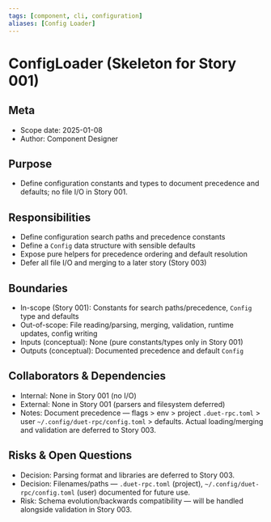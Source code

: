 ```yaml
---
tags: [component, cli, configuration]
aliases: [Config Loader]
---
```


# ConfigLoader (Skeleton for Story 001)

## Meta
- Scope date: 2025-01-08
- Author: Component Designer

## Purpose
- Define configuration constants and types to document precedence and defaults; no file I/O in Story 001.

## Responsibilities
- Define configuration search paths and precedence constants
- Define a `Config` data structure with sensible defaults
- Expose pure helpers for precedence ordering and default resolution
- Defer all file I/O and merging to a later story (Story 003)

## Boundaries
- In-scope (Story 001): Constants for search paths/precedence, `Config` type and defaults
- Out-of-scope: File reading/parsing, merging, validation, runtime updates, config writing
- Inputs (conceptual): None (pure constants/types only in Story 001)
- Outputs (conceptual): Documented precedence and default `Config`

## Collaborators & Dependencies
- Internal: None in Story 001 (no I/O)
- External: None in Story 001 (parsers and filesystem deferred)
- Notes: Document precedence — flags > env > project `.duet-rpc.toml` > user `~/.config/duet-rpc/config.toml` > defaults. Actual loading/merging and validation are deferred to Story 003.

## Risks & Open Questions
- Decision: Parsing format and libraries are deferred to Story 003.
- Decision: Filenames/paths — `.duet-rpc.toml` (project), `~/.config/duet-rpc/config.toml` (user) documented for future use.
- Risk: Schema evolution/backwards compatibility — will be handled alongside validation in Story 003.
